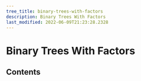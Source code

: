 ```yaml
---
tree_title: binary-trees-with-factors
description: Binary Trees With Factors
last_modified: 2022-06-09T21:23:28.2328
---
```


# Binary Trees With Factors

## Contents
